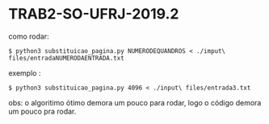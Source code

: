 # TRAB2-SO-UFRJ-2019.2

como rodar:

    $ python3 substituicao_pagina.py NUMERODEQUANDROS < ./imput\ files/entradaNUMERODAENTRADA.txt

exemplo :

    $ python3 substituicao_pagina.py 4096 < ./input\ files/entrada3.txt 

obs: o algoritimo ótimo demora um pouco para rodar, logo o código demora um pouco pra rodar.

